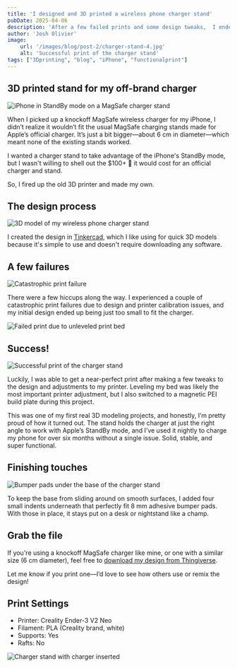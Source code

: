 ```yaml
---
title: 'I designed and 3D printed a wireless phone charger stand'
pubDate: 2025-04-06
description: 'After a few failed prints and some design tweaks,  I ended up with a stable, functional charger stand that works perfectly with the iPhone’s StandBy mode.'
author: 'Josh Olivier'
image:
    url: '/images/blog/post-2/charger-stand-4.jpg'
    alt: 'Successful print of the charger stand'
tags: ["3Dprinting", "blog", "iPhone", "functionalprint"]
---
```

## 3D printed stand for my off-brand charger
<img src="/images/blog/post-2/charger-stand-1.jpg" alt="iPhone in StandBy mode on a MagSafe charger stand" class="blog-body-pic">

When I picked up a knockoff MagSafe wireless charger for my iPhone, I didn’t realize it wouldn’t fit the usual MagSafe charging stands made for Apple’s official charger. It’s just a bit bigger—about 6 cm in diameter—which meant none of the existing stands worked. 

I wanted a charger stand to take advantage of the iPhone's StandBy mode, but I wasn't willing to shell out the $100+ 🤢 it would cost for an official charger and stand. 

So, I fired up the old 3D printer and made my own.

## The design process
<img src="/images/blog/post-2/charger-stand-model.jpg" alt="3D model of my wireless phone charger stand" class="blog-body-pic">

I created the design in [Tinkercad](https://www.tinkercad.com/), which I like using for quick 3D models because it's simple to use and doesn't require downloading any software.

## A few failures
<img src="/images/blog/post-2/charger-stand-2.jpg" alt="Catastrophic print failure" class="blog-body-pic">

There were a few hiccups along the way. I experienced a couple of catastrophic print failures due to design and printer calibration issues, and my initial design ended up being just too small to fit the charger.

<img src="/images/blog/post-2/charger-stand-3.jpg" alt="Failed print due to unleveled print bed" class="blog-body-pic">

## Success!

<img src="/images/blog/post-2/charger-stand-4.jpg" alt="Successful print of the charger stand" class="blog-body-pic">

Luckily, I was able to get a near-perfect print after making a few tweaks to the design and adjustments to my printer. Leveling my bed was likely the most important printer adjustment, but I also switched to a magnetic PEI build plate during this project. 

This was one of my first real 3D modeling projects, and honestly, I’m pretty proud of how it turned out. The stand holds the charger at just the right angle to work with Apple’s StandBy mode, and I’ve used it nightly to charge my phone for over six months without a single issue. Solid, stable, and super functional.


## Finishing touches
<img src="/images/blog/post-2/charger-stand-5.jpg" alt="Bumper pads under the base of the charger stand" class="blog-body-pic">

To keep the base from sliding around on smooth surfaces, I added four small indents underneath that perfectly fit 8 mm adhesive bumper pads. With those in place, it stays put on a desk or nightstand like a champ.


## Grab the file

If you're using a knockoff MagSafe charger like mine, or one with a similar size (6 cm diameter), feel free to [download my design from Thingiverse](https://www.thingiverse.com/thing:6955377).

Let me know if you print one—I’d love to see how others use or remix the design!

## Print Settings

- Printer: Creality Ender-3 V2 Neo
- Filament: PLA (Creality brand, white)
- Supports: Yes
- Rafts: No

<img src="/images/blog/post-2/charger-stand-6.jpg" alt="Charger stand with charger inserted" class="blog-body-pic">
